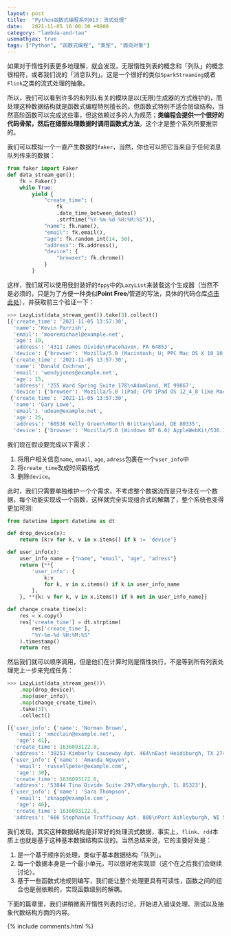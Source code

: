 ```yaml
---
layout: post
title:  "Python函数式编程系列013：流式处理"
date:   2021-11-05 10:00:30 +0800
category: "lambda-and-tau"
usemathjax: true
tags: ["Python", "函数式编程", "类型", "面向对象"]
---
```


如果对于惰性列表更多地理解，就会发现，无限惰性列表的概念和「列队」的概念很相符，或者我们说的「消息队列」。这是一个很好的类似`SparkStreaming`或者`Flink`之类的流式处理的抽象。

所以，我们可以看到许多的和列队有关的模块是以(无限)生成器的方式维护的，而处理这种数据结构就是函数式编程特别擅长的。但函数式特别不适合层级结构，当然高阶函数可以完成这些事，但这依赖过多的人为规范；**类编程会提供一个很好的代码骨架，然后在细部处理数据时调用函数式方法**，这个才是整个系列所要推崇的。

我们可以模拟一个一直产生数据的`faker`，当然，你也可以把它当来自于任何消息队列传来的数据：

```python
from faker import Faker
def data_stream_gen():
    fk = Faker()
    while True:
        yield {
            "create_time": (
                fk
                .date_time_between_dates()
                .strftime("%Y-%m-%d %H:%M:%S")),
            "name": fk.name(),
            "email": fk.email(),
            "age": fk.random_int(14, 50),
            "address": fk.address(),
            "device": {
                "browser": fk.chrome()
            }
        }
```

这样，我们就可以使用我封装好的`fppy`中的`LazyList`来装载这个生成器（当然不是必须的，只是为了方便一种类似**Point Free**/管道的写法，具体的代码仓库[点击此处](https://github.com/threecifanggen/python-functional-programming)），并获取前三个验证一下：

```python
>>> LazyList(data_stream_gen()).take(3).collect()
[{'create_time': '2021-11-05 13:57:30',
  'name': 'Kevin Parrish',
  'email': 'mooremichael@example.net',
  'age': 19,
  'address': '4311 James Divide\nPacehaven, PA 64853',
  'device': {'browser': 'Mozilla/5.0 (Macintosh; U; PPC Mac OS X 10_10_8) AppleWebKit/535.2 (KHTML, like Gecko) Chrome/44.0.879.0 Safari/535.2'}},
 {'create_time': '2021-11-05 13:57:30',
  'name': 'Donald Cochran',
  'email': 'wendyjones@example.net',
  'age': 15,
  'address': '255 Ward Spring Suite 178\nAdamland, MI 99867',
  'device': {'browser': 'Mozilla/5.0 (iPad; CPU iPad OS 12_4_8 like Mac OS X) AppleWebKit/533.2 (KHTML, like Gecko) CriOS/60.0.839.0 Mobile/04P519 Safari/533.2'}},
 {'create_time': '2021-11-05 13:57:30',
  'name': 'Gary Lowe',
  'email': 'udean@example.net',
  'age': 25,
  'address': '60536 Kelly Green\nNorth Brittanyland, DE 80335',
  'device': {'browser': 'Mozilla/5.0 (Windows NT 6.0) AppleWebKit/536.1 (KHTML, like Gecko) Chrome/58.0.882.0 Safari/536.1'}}]
```

我们现在假设要完成以下需求：

1. 将用户相关信息`name`, `email`, `age`, `adress`包裹在一个`user_info`中
2. 将`create_time`改成时间戳格式
3. 删除`device`。

此时，我们只需要单独维护一个个需求，不考虑整个数据流而是只专注在一个数据，每个功能实现成一个函数，这样就完全实现组合式的解耦了，整个系统也变得更加可测:

```python
from datetime import datetime as dt

def drop_device(x):
    return {k:v for k, v in x.items() if k != 'device'}

def user_info(x):
    user_info_name = {"name", "email", "age", "adress"}
    return {**{
        'user_info': {
            k:v
            for k, v in x.items() if k in user_info_name
        },
    }, **{k: v for k, v in x.items() if k not in user_info_name}}

def change_create_time(x):
    res = x.copy()
    res['create_time'] = dt.strptime(
        res['create_time'],
        "%Y-%m-%d %H:%M:%S"
    ).timestamp()
    return res
```

然后我们就可以顺序调用，但是他们在计算时则是惰性执行，不是等到所有列表处理完上一步来完成任务：

```python
>>> LazyList(data_stream_gen())\
    .map(drop_device)\
    .map(user_info)\
    .map(change_create_time)\
    .take(3)\
    .collect()

[{'user_info': {'name': 'Norman Brown',
   'email': 'xmcclain@example.net',
   'age': 41},
  'create_time': 1636093122.0,
  'address': '39251 Kimberly Causeway Apt. 464\nEast Heidiburgh, TX 27435'},
 {'user_info': {'name': 'Amanda Nguyen',
   'email': 'russellpeter@example.com',
   'age': 30},
  'create_time': 1636093122.0,
  'address': '53844 Tina Divide Suite 297\nMaryburgh, IL 85323'},
 {'user_info': {'name': 'Sara Thompson',
   'email': 'zknapp@example.com',
   'age': 46},
  'create_time': 1636093122.0,
  'address': '666 Stephanie Trafficway Apt. 808\nPort Ashleyburgh, WI 50626'}]
```

我们发现，其实这种数据结构是非常好的处理流式数据，事实上，`flink`、`rdd`本质上也就是基于这种基本数据结构实现的。当然总结来说，它的主要好处是：

1. 是一个基于顺序的处理，类似于基本数据结构「队列」。
2. 每一个数据本身是一个最小单元，可以很好地实现锁（这个在之后我们会继续讨论）。
3. 基于一些函数式地规则编写，我们能让整个处理更具有可读性，函数之间的组合也是弱依赖的，实现函数级别的解耦。

下面的篇章里，我们讲稍微离开惰性列表的讨论，开始进入错误处理、测试以及抽象代数结构方面的内容。

{% include comments.html %}
